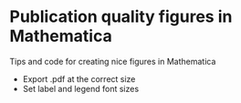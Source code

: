 # Publication quality figures in Mathematica
Tips and code for creating nice figures in Mathematica
- Export .pdf at the correct size
- Set label and legend font sizes
